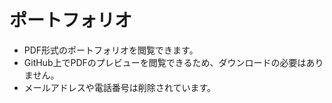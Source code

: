 # ポートフォリオ
* PDF形式のポートフォリオを閲覧できます。
* GitHub上でPDFのプレビューを閲覧できるため、ダウンロードの必要はありません。
* メールアドレスや電話番号は削除されています。

